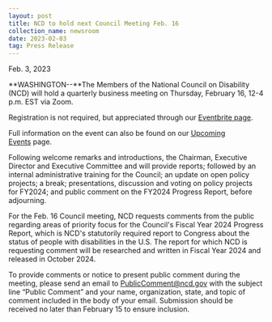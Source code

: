```yaml
---
layout: post
title: NCD to hold next Council Meeting Feb. 16
collection_name: newsroom
date: 2023-02-03
tag: Press Release
---
```

Feb. 3, 2023

**W﻿ASHINGTON--**The Members of the National Council on Disability (NCD) will hold a quarterly business meeting on Thursday, February 16, 12-4 p.m. EST via Zoom.

Registration is not required, but appreciated through our [Eventbrite page](https://www.eventbrite.com/e/ncd-quarterly-meeting-feb-16-2023-tickets-529716445147).

Full information on the event can also be found on our [Upcoming Events](https://www.ncd.gov/events/2023/upcoming-council-meeting) page.

Following welcome remarks and introductions, the Chairman, Executive Director and Executive Committee and will provide reports; followed by an internal administrative training for the Council; an update on open policy projects; a break; presentations, discussion and voting on policy projects for FY2024; and public comment on the FY2024 Progress Report, before adjourning.

For the Feb. 16 Council meeting, NCD requests comments from the public regarding areas of priority focus for the Council's Fiscal Year 2024 Progress Report, which is NCD's statutorily required report to Congress about the status of people with disabilities in the U.S. The report for which NCD is requesting comment will be researched and written in Fiscal Year 2024 and released in October 2024.

To provide comments or notice to present public comment during the meeting, please send an email to [PublicComment@ncd.gov](mailto:PublicComment@ncd.gov) with the subject line “Public Comment” and your name, organization, state, and topic of comment included in the body of your email. Submission should be received no later than February 15 to ensure inclusion.